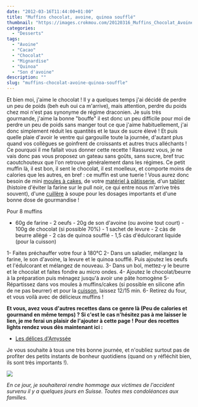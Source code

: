 ```yaml
---
date: "2012-03-16T11:44:00+01:00"
title: "Muffins chocolat, avoine, quinoa soufflé"
thumbnail: "https://images.crokmou.com/20120316_Muffins_Chocolat_Avoine_Quinoa_souffl--_0048.jpg"
categories:
  - "Desserts"
tags:
  - "Avoine"
  - "Cacao"
  - "Chocolat"
  - "Mignardise"
  - "Quinoa"
  - "Son d'avoine"
description: ""
slug: "muffins-chocolat-avoine-quinoa-souffle"
---
```


Et bien moi, j'aime le chocolat ! Il y a quelques temps j'ai décidé de perdre un peu de poids (beh euh oui ca m'arrive), mais attention, perdre du poids chez moi n'est pas synonyme de régime draconien. Je suis très gourmande, j'aime la bonne "bouffe" il est donc un peu difficile pour moi de perdre un peu de poids sans manger tout ce que j'aime habituellement, j'ai donc simplement réduit les quantités et le taux de sucre élevé ! Et puis quelle plaie d'avoir le ventre qui gargouille toute la journée, d'autant plus quand vos collègues se goinfrent de croissants et autres trucs alléchants ! Ce pourquoi il me fallait vous donner cette recette ! Rassurez vous, je ne vais donc pas vous proposez un gateau sans goûts, sans sucre, bref truc caoutchouteux que l'on retrouve généralement dans les régimes. Ce petit muffin là, il est bon, il sent le chocolat, il est moelleux, et comporte moins de calories que les autres, en bref : ce muffin est une tuerie ! Vous aurez donc besoin de mini [moules à cakes](http://www.rueducommerce.fr/index/moule%20a%20cake), de votre [matériel à pâtisserie](http://www.rueducommerce.fr/m/pl/malid:12468605), d'un [tablier](http://www.rueducommerce.fr/m/pl/malid:261) (histoire d'éviter la farine sur le pull noir, ce qui entre nous m'arrive très souvent), d'une [cuillère](http://www.rueducommerce.fr/m/pl/malid:43774626) à soupe pour les dosages importants et d'une bonne dose de gourmandise !

Pour 8 muffins

- 60g de farine - 2 oeufs - 20g de son d'avoine (ou avoine tout court) - 100g de chocolat (si possible 70%) - 1 sachet de levure - 2 càs de beurre allégé - 2 càs de quinoa soufflé - 1,5 càs d'édulcorant liquide (pour la cuisson)

1- Faites préchauffer votre four à 180°C 2- Dans un saladier, mélangez la farine, le son d'avoine, la levure et le quinoa soufflé. Puis ajoutez les oeufs et l'édulcorant et mélangez de nouveau. 3- Dans un bol, mettez-y le beurre et le chocolat et faites fondre au micro ondes. 4- Ajoutez le chocolat/beurre à la préparation puis ménagez jusqu'à avoir une pâte homogène 5- Répartissez dans vos moules à muffins/cakes (si possible en silicone afin de ne pas beurrer) et pour la [cuisson](http://www.rueducommerce.fr/m/pl/malid:24), laissez 12/15 min. 6- Retirez du four, et vous voilà avec de délicieux muffins !

**Et vous, avez vous d'autres recettes dans ce genre là (Peu de calories et gourmand en même temps) ? Si c'est le cas n'hésitez pas à me laisser le lien, je me ferai un plaisir de l'ajouter à cette page !** **Pour des recettes lights rendez vous dès maintenant ici :**

*   [Les délices d'Amyssée](http://lesdelicesdamyssee.blogspot.fr/search/label/Recettes%20light)

Je vous souhaite à tous une très bonne journée, et n'oubliez surtout pas de profiter des petits instants de bonheur quotidiens (quand on y réfléchit bien, ils sont très importants !).

[![](http://4.bp.blogspot.com/-2bLosyMFac4/TxhFg0sR2dI/AAAAAAAABec/Mzg1OnlXUmM/s1600/Signature+copie.jpg)](http://4.bp.blogspot.com/-2bLosyMFac4/TxhFg0sR2dI/AAAAAAAABec/Mzg1OnlXUmM/s1600/Signature+copie.jpg)

_En ce jour, je souhaiterai rendre hommage aux victimes de l'accident survenu il y a quelques jours en Suisse. Toutes mes condoléances aux familles._